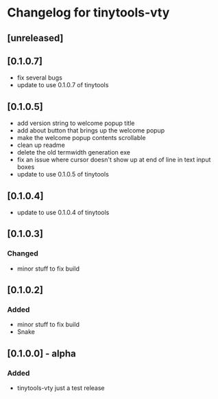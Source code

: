 # Changelog for tinytools-vty

## [unreleased]

## [0.1.0.7]
- fix several bugs
- update to use 0.1.0.7 of tinytools

## [0.1.0.5]
- add version string to welcome popup title
- add about button that brings up the welcome popup
- make the welcome popup contents scrollable
- clean up readme
- delete the old termwidth generation exe
- fix an issue where cursor doesn't show up at end of line in text input boxes
- update to use 0.1.0.5 of tinytools

## [0.1.0.4]
- update to use 0.1.0.4 of tinytools

## [0.1.0.3]
### Changed
- minor stuff to fix build

## [0.1.0.2]
### Added
- minor stuff to fix build
- Snake

## [0.1.0.0] - alpha
### Added
- tinytools-vty just a test release
